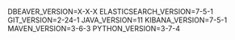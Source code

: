 DBEAVER_VERSION=X-X-X
ELASTICSEARCH_VERSION=7-5-1
GIT_VERSION=2-24-1
JAVA_VERSION=11
KIBANA_VERSION=7-5-1
MAVEN_VERSION=3-6-3
PYTHON_VERSION=3-7-4
